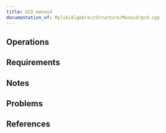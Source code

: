 ```yaml
---
title: GCD monoid
documentation_of: Mylib/AlgebraicStructure/Monoid/gcd.cpp
---
```


## Operations

## Requirements

## Notes

## Problems

## References
